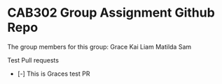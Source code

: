<h1 "center">CAB302 Group Assignment Github Repo </h1>
The group members for this group:
Grace
Kai
Liam
Matilda
Sam

Test Pull requests
- [-] This is Graces test PR